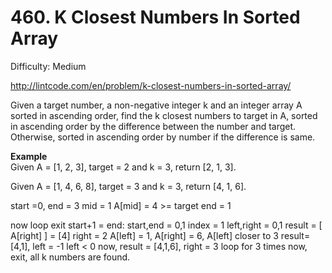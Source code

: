# 460. K Closest Numbers In Sorted Array

Difficulty: Medium

http://lintcode.com/en/problem/k-closest-numbers-in-sorted-array/

Given a target number, a non-negative integer k and an integer array A sorted in ascending order, find the k closest numbers to target in A, sorted in ascending order by the difference between the number and target. Otherwise, sorted in ascending order by number if the difference is same.

**Example**  
Given A = [1, 2, 3], target = 2 and k = 3, return [2, 1, 3].

Given A = [1, 4, 6, 8], target = 3 and k = 3, return [4, 1, 6].

start =0, end = 3
mid = 1
A[mid] = 4 >= target
end = 1

now loop exit start+1 = end: start,end = 0,1
index = 1
left,right = 0,1
result = [ A[right] ] = [4]
   right = 2
   A[left] = 1, A[right] = 6, A[left] closer to 3
      result=[4,1], left = -1
left < 0 now, result = [4,1,6], right = 3
   loop for 3 times now, exit, all k numbers are found.

